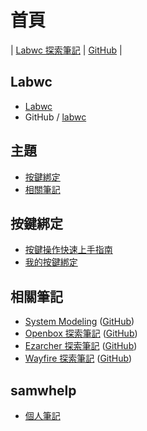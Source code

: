 
# 首頁

| [Labwc 探索筆記](https://samwhelp.github.io/note-about-labwc/) | [GitHub](https://github.com/samwhelp/note-about-labwc) |


## Labwc

* [Labwc](https://labwc.github.io/)
* GitHub / [labwc](https://github.com/labwc/labwc)


## 主題

* [按鍵綁定](#按鍵綁定)
* [相關筆記](#相關筆記)


## 按鍵綁定

* [按鍵操作快速上手指南](https://samwhelp.github.io/system-modeling/read/zh_tw/quick-start)
* [我的按鍵綁定](https://samwhelp.github.io/note-about-labwc/read/config/keybind.html)



## 相關筆記

* [System Modeling](https://samwhelp.github.io/system-modeling/) ([GitHub](https://github.com/samwhelp/system-modeling/))
* [Openbox 探索筆記](https://samwhelp.github.io/note-about-openbox/) ([GitHub](https://github.com/samwhelp/note-about-openbox/))
* [Ezarcher 探索筆記](https://samwhelp.github.io/note-about-ezarcher/) ([GitHub](https://github.com/samwhelp/note-about-ezarcher/))
* [Wayfire 探索筆記](https://samwhelp.github.io/note-about-wayfire/) ([GitHub](https://github.com/samwhelp/note-about-wayfire/))


## samwhelp

* [個人筆記](https://samwhelp.github.io/book/)
